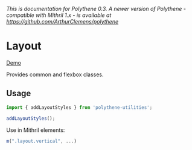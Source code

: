 _This is documentation for Polythene 0.3. A newer version of Polythene - compatible with Mithril 1.x - is available at https://github.com/ArthurClemens/polythene_


# Layout

<a class="btn-demo" href="http://arthurclemens.github.io/Polythene-examples/index.html#/layout">Demo</a>

Provides common and flexbox classes.

## Usage

```javascript
import { addLayoutStyles } from 'polythene-utilities';

addLayoutStyles();
```

Use in Mithril elements:

~~~javascript
m(".layout.vertical", ...)
~~~